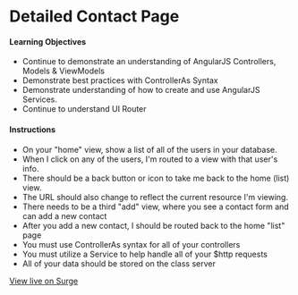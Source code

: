 # Detailed Contact Page

#### Learning Objectives

* Continue to demonstrate an understanding of AngularJS Controllers, Models & ViewModels
* Demonstrate best practices with ControllerAs Syntax
* Demonstrate understanding of how to create and use AngularJS Services.
* Continue to understand UI Router

#### Instructions

* On your "home" view, show a list of all of the users in your database.
* When I click on any of the users, I'm routed to a view with that user's info.
* There should be a back button or icon to take me back to the home (list) view.
* The URL should also change to reflect the current resource I'm viewing.
* There needs to be a third "add" view, where you see a contact form and can add a new contact
* After you add a new contact, I should be routed back to the home "list" page
* You must use ControllerAs syntax for all of your controllers
* You must utilize a Service to help handle all of your $http requests
* All of your data should be stored on the class server

[View live on Surge](http://tiy-lelawalker-detailed-contacts.surge.sh
)
